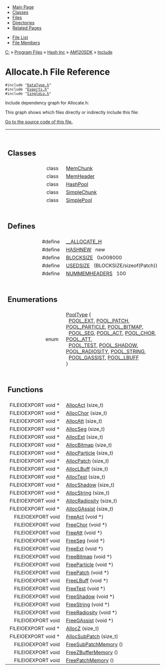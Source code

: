 <div class="tabs">

- [Main Page](index.md)
- [Classes](annotated.md)
- <span id="current">[Files](files.md)</span>
- [Directories](dirs.md)
- [Related Pages](pages.md)

</div>

<div class="tabs">

- [File List](files.md)
- [File Members](globals.md)

</div>

<div class="nav">

<a href="dir_C_3A_2F.md" class="el">C:</a> » <a href="dir_C_3A_2FProgram_20Files_2F.md" class="el">Program Files</a> » <a href="dir_C_3A_2FProgram_20Files_2FHash_20Inc_2F.md" class="el">Hash Inc</a> » <a href="dir_C_3A_2FProgram_20Files_2FHash_20Inc_2FAM120SDK_2F.md" class="el">AM120SDK</a> » <a href="dir_C_3A_2FProgram_20Files_2FHash_20Inc_2FAM120SDK_2FInclude_2F.md" class="el">Include</a>

</div>

# Allocate.h File Reference

`#include "`<a href="DataType_8h-source.md" class="el"><code>DataType.h</code></a>`"`  
`#include "`<a href="Exports_8h-source.md" class="el"><code>Exports.h</code></a>`"`  
`#include "`<a href="SingleLo_8h-source.md" class="el"><code>SingleLo.h</code></a>`"`  

Include dependency graph for Allocate.h:

<span class="image placeholder" original-image-src="Allocate_8h__incl.gif" original-image-title="" border="0" usemap="#C:/Program Files/Hash Inc/AM120SDK/Include/Allocate.h_map"></span>

This graph shows which files directly or indirectly include this file:

<span class="image placeholder" original-image-src="Allocate_8h__dep__incl.gif" original-image-title="" border="0" usemap="#C:/Program Files/Hash Inc/AM120SDK/Include/Allocate.hdep_map"></span>

[Go to the source code of this file.](Allocate_8h-source.md)

<table data-border="0" data-cellpadding="0" data-cellspacing="0">
<colgroup>
<col style="width: 50%" />
<col style="width: 50%" />
</colgroup>
<tbody>
<tr>
<td></td>
<td></td>
</tr>
<tr>
<td colspan="2"><br />
&#10;<h2 id="classes">Classes</h2></td>
</tr>
<tr>
<td class="memItemLeft" style="text-align: right;" data-nowrap="" data-valign="top">class  </td>
<td class="memItemRight" data-valign="bottom"><a href="classMemChunk.md" class="el">MemChunk</a></td>
</tr>
<tr>
<td class="memItemLeft" style="text-align: right;" data-nowrap="" data-valign="top">class  </td>
<td class="memItemRight" data-valign="bottom"><a href="classMemHeader.md" class="el">MemHeader</a></td>
</tr>
<tr>
<td class="memItemLeft" style="text-align: right;" data-nowrap="" data-valign="top">class  </td>
<td class="memItemRight" data-valign="bottom"><a href="classHashPool.md" class="el">HashPool</a></td>
</tr>
<tr>
<td class="memItemLeft" style="text-align: right;" data-nowrap="" data-valign="top">class  </td>
<td class="memItemRight" data-valign="bottom"><a href="classSimpleChunk.md" class="el">SimpleChunk</a></td>
</tr>
<tr>
<td class="memItemLeft" style="text-align: right;" data-nowrap="" data-valign="top">class  </td>
<td class="memItemRight" data-valign="bottom"><a href="classSimplePool.md" class="el">SimplePool</a></td>
</tr>
<tr>
<td colspan="2"><br />
&#10;<h2 id="defines">Defines</h2></td>
</tr>
<tr>
<td class="memItemLeft" style="text-align: right;" data-nowrap="" data-valign="top">#define </td>
<td class="memItemRight" data-valign="bottom"><a href="Allocate_8h.md#2cf59dcb1875526cff6cd24b80ea43aa" class="el">__ALLOCATE_H</a></td>
</tr>
<tr>
<td class="memItemLeft" style="text-align: right;" data-nowrap="" data-valign="top">#define </td>
<td class="memItemRight" data-valign="bottom"><a href="Allocate_8h.md#e69af83a79737b8f5aad3642baade14d" class="el">HASHNEW</a>   new</td>
</tr>
<tr>
<td class="memItemLeft" style="text-align: right;" data-nowrap="" data-valign="top">#define </td>
<td class="memItemRight" data-valign="bottom"><a href="Allocate_8h.md#7faa4e6b5bbbbdc3b5bdf8ac5432403f" class="el">BLOCKSIZE</a>   0x008000</td>
</tr>
<tr>
<td class="memItemLeft" style="text-align: right;" data-nowrap="" data-valign="top">#define </td>
<td class="memItemRight" data-valign="bottom"><a href="Allocate_8h.md#b851388256af5f1cc695a325c14df8f1" class="el">USEDSIZE</a>   (BLOCKSIZE/sizeof(Patch))</td>
</tr>
<tr>
<td class="memItemLeft" style="text-align: right;" data-nowrap="" data-valign="top">#define </td>
<td class="memItemRight" data-valign="bottom"><a href="Allocate_8h.md#9595cef45868f476bba77532457279f6" class="el">NUMMEMHEADERS</a>   100</td>
</tr>
<tr>
<td colspan="2"><br />
&#10;<h2 id="enumerations">Enumerations</h2></td>
</tr>
<tr>
<td class="memItemLeft" style="text-align: right;" data-nowrap="" data-valign="top">enum  </td>
<td class="memItemRight" data-valign="bottom"><a href="Allocate_8h.md#0be386025915d7408807aa8c7ffeaadb" class="el">PoolType</a> {<br />
  <a href="Allocate_8h.md#0be386025915d7408807aa8c7ffeaadb4b5856626798f180010feeab64637c59" class="el">POOL_EXT</a>, <a href="Allocate_8h.md#0be386025915d7408807aa8c7ffeaadbdb9a638ecf87d641231ef43523675254" class="el">POOL_PATCH</a>, <a href="Allocate_8h.md#0be386025915d7408807aa8c7ffeaadbab2f9c09b27d4f475f13247aba5142fb" class="el">POOL_PARTICLE</a>, <a href="Allocate_8h.md#0be386025915d7408807aa8c7ffeaadb88a896f1f93c09729feb0aa38c9e8dd6" class="el">POOL_BITMAP</a>,<br />
  <a href="Allocate_8h.md#0be386025915d7408807aa8c7ffeaadb522b5bafe02446adbbdb42c75fe9b83d" class="el">POOL_SEG</a>, <a href="Allocate_8h.md#0be386025915d7408807aa8c7ffeaadb60a7543136349842214fe5de33dc7d0c" class="el">POOL_ACT</a>, <a href="Allocate_8h.md#0be386025915d7408807aa8c7ffeaadb05a6c08eb182407c339a1d47f3d7a727" class="el">POOL_CHOR</a>, <a href="Allocate_8h.md#0be386025915d7408807aa8c7ffeaadb85e04d906014cf8cd2d7de663764a4ef" class="el">POOL_ATT</a>,<br />
  <a href="Allocate_8h.md#0be386025915d7408807aa8c7ffeaadbd473f8584f245851e181928c7dd64d14" class="el">POOL_TEST</a>, <a href="Allocate_8h.md#0be386025915d7408807aa8c7ffeaadb16bd278227ed13984cde2ea2b3e55b1a" class="el">POOL_SHADOW</a>, <a href="Allocate_8h.md#0be386025915d7408807aa8c7ffeaadb9291cf1573f9ff1b072ccb7a09ccf625" class="el">POOL_RADIOSITY</a>, <a href="Allocate_8h.md#0be386025915d7408807aa8c7ffeaadb593a9bfa68f74f8dad32118f8f8a4786" class="el">POOL_STRING</a>,<br />
  <a href="Allocate_8h.md#0be386025915d7408807aa8c7ffeaadb1875af9bce833d69dcb30cb82ddef6f8" class="el">POOL_GASSIST</a>, <a href="Allocate_8h.md#0be386025915d7408807aa8c7ffeaadb5bb425fa5fbcc1db70ac7983dd57c639" class="el">POOL_LBUFF</a><br />
}</td>
</tr>
<tr>
<td colspan="2"><br />
&#10;<h2 id="functions">Functions</h2></td>
</tr>
<tr>
<td class="memItemLeft" style="text-align: right;" data-nowrap="" data-valign="top">FILEIOEXPORT void * </td>
<td class="memItemRight" data-valign="bottom"><a href="Allocate_8h.md#58da147528ef57c2ce313d9e44ead08e" class="el">AllocAct</a> (size_t)</td>
</tr>
<tr>
<td class="memItemLeft" style="text-align: right;" data-nowrap="" data-valign="top">FILEIOEXPORT void * </td>
<td class="memItemRight" data-valign="bottom"><a href="Allocate_8h.md#ea258f961bd5e1b1ee941d051f1c9c42" class="el">AllocChor</a> (size_t)</td>
</tr>
<tr>
<td class="memItemLeft" style="text-align: right;" data-nowrap="" data-valign="top">FILEIOEXPORT void * </td>
<td class="memItemRight" data-valign="bottom"><a href="Allocate_8h.md#66a3f82098ca891d0d8e11e33a48b54c" class="el">AllocAtt</a> (size_t)</td>
</tr>
<tr>
<td class="memItemLeft" style="text-align: right;" data-nowrap="" data-valign="top">FILEIOEXPORT void * </td>
<td class="memItemRight" data-valign="bottom"><a href="Allocate_8h.md#8a7580d6e6f53fa9296b05144347b57e" class="el">AllocSeg</a> (size_t)</td>
</tr>
<tr>
<td class="memItemLeft" style="text-align: right;" data-nowrap="" data-valign="top">FILEIOEXPORT void * </td>
<td class="memItemRight" data-valign="bottom"><a href="Allocate_8h.md#0edaf122805c62166f9ca67288ff9bc9" class="el">AllocExt</a> (size_t)</td>
</tr>
<tr>
<td class="memItemLeft" style="text-align: right;" data-nowrap="" data-valign="top">FILEIOEXPORT void * </td>
<td class="memItemRight" data-valign="bottom"><a href="Allocate_8h.md#6d40ba5dacc7357c74493239d46318a4" class="el">AllocBitmap</a> (size_t)</td>
</tr>
<tr>
<td class="memItemLeft" style="text-align: right;" data-nowrap="" data-valign="top">FILEIOEXPORT void * </td>
<td class="memItemRight" data-valign="bottom"><a href="Allocate_8h.md#8e2fd6072fdac9cf115e18da312ce9c6" class="el">AllocParticle</a> (size_t)</td>
</tr>
<tr>
<td class="memItemLeft" style="text-align: right;" data-nowrap="" data-valign="top">FILEIOEXPORT void * </td>
<td class="memItemRight" data-valign="bottom"><a href="Allocate_8h.md#c770a0f50a045f966f52ffe7e3153f40" class="el">AllocPatch</a> (size_t)</td>
</tr>
<tr>
<td class="memItemLeft" style="text-align: right;" data-nowrap="" data-valign="top">FILEIOEXPORT void * </td>
<td class="memItemRight" data-valign="bottom"><a href="Allocate_8h.md#b0e794de94453857a722b1b7ce28050f" class="el">AllocLBuff</a> (size_t)</td>
</tr>
<tr>
<td class="memItemLeft" style="text-align: right;" data-nowrap="" data-valign="top">FILEIOEXPORT void * </td>
<td class="memItemRight" data-valign="bottom"><a href="Allocate_8h.md#45225fd873373e87c1cb13c19e481ec8" class="el">AllocTest</a> (size_t)</td>
</tr>
<tr>
<td class="memItemLeft" style="text-align: right;" data-nowrap="" data-valign="top">FILEIOEXPORT void * </td>
<td class="memItemRight" data-valign="bottom"><a href="Allocate_8h.md#fafd35250ea934dedc69dbeeb4b6eea9" class="el">AllocShadow</a> (size_t)</td>
</tr>
<tr>
<td class="memItemLeft" style="text-align: right;" data-nowrap="" data-valign="top">FILEIOEXPORT void * </td>
<td class="memItemRight" data-valign="bottom"><a href="Allocate_8h.md#841b41a032d4e5e625ed4be8f9bad5b6" class="el">AllocString</a> (size_t)</td>
</tr>
<tr>
<td class="memItemLeft" style="text-align: right;" data-nowrap="" data-valign="top">FILEIOEXPORT void * </td>
<td class="memItemRight" data-valign="bottom"><a href="Allocate_8h.md#81c901cf4521b9c29c4891a19cb0ab9d" class="el">AllocRadiosity</a> (size_t)</td>
</tr>
<tr>
<td class="memItemLeft" style="text-align: right;" data-nowrap="" data-valign="top">FILEIOEXPORT void * </td>
<td class="memItemRight" data-valign="bottom"><a href="Allocate_8h.md#d9bd82c60ab1b8f479c9b0ea9d7138c2" class="el">AllocGAssist</a> (size_t)</td>
</tr>
<tr>
<td class="memItemLeft" style="text-align: right;" data-nowrap="" data-valign="top">FILEIOEXPORT void </td>
<td class="memItemRight" data-valign="bottom"><a href="Allocate_8h.md#061af102f0e33bebfc6ef475797d363e" class="el">FreeAct</a> (void *)</td>
</tr>
<tr>
<td class="memItemLeft" style="text-align: right;" data-nowrap="" data-valign="top">FILEIOEXPORT void </td>
<td class="memItemRight" data-valign="bottom"><a href="Allocate_8h.md#22a866301e95e532031fb814f30ccfc9" class="el">FreeChor</a> (void *)</td>
</tr>
<tr>
<td class="memItemLeft" style="text-align: right;" data-nowrap="" data-valign="top">FILEIOEXPORT void </td>
<td class="memItemRight" data-valign="bottom"><a href="Allocate_8h.md#e40f4f61dc48a962d255a67edec0222d" class="el">FreeAtt</a> (void *)</td>
</tr>
<tr>
<td class="memItemLeft" style="text-align: right;" data-nowrap="" data-valign="top">FILEIOEXPORT void </td>
<td class="memItemRight" data-valign="bottom"><a href="Allocate_8h.md#5f3e3821b4c828e4cf67206a4e6e79f0" class="el">FreeSeg</a> (void *)</td>
</tr>
<tr>
<td class="memItemLeft" style="text-align: right;" data-nowrap="" data-valign="top">FILEIOEXPORT void </td>
<td class="memItemRight" data-valign="bottom"><a href="Allocate_8h.md#7fc37b7be38d47c3198070a04aef55ac" class="el">FreeExt</a> (void *)</td>
</tr>
<tr>
<td class="memItemLeft" style="text-align: right;" data-nowrap="" data-valign="top">FILEIOEXPORT void </td>
<td class="memItemRight" data-valign="bottom"><a href="Allocate_8h.md#403ff1dad347d283554aa778bf94b6c5" class="el">FreeBitmap</a> (void *)</td>
</tr>
<tr>
<td class="memItemLeft" style="text-align: right;" data-nowrap="" data-valign="top">FILEIOEXPORT void </td>
<td class="memItemRight" data-valign="bottom"><a href="Allocate_8h.md#fcf30fba000a9b94f32075bbd3325a2d" class="el">FreeParticle</a> (void *)</td>
</tr>
<tr>
<td class="memItemLeft" style="text-align: right;" data-nowrap="" data-valign="top">FILEIOEXPORT void </td>
<td class="memItemRight" data-valign="bottom"><a href="Allocate_8h.md#eb66cf840fe170f92ce21b21ab544f71" class="el">FreePatch</a> (void *)</td>
</tr>
<tr>
<td class="memItemLeft" style="text-align: right;" data-nowrap="" data-valign="top">FILEIOEXPORT void </td>
<td class="memItemRight" data-valign="bottom"><a href="Allocate_8h.md#757fa6342edf399539ebe8e327438b5f" class="el">FreeLBuff</a> (void *)</td>
</tr>
<tr>
<td class="memItemLeft" style="text-align: right;" data-nowrap="" data-valign="top">FILEIOEXPORT void </td>
<td class="memItemRight" data-valign="bottom"><a href="Allocate_8h.md#392afdb4c512beb7db1d8c7e5521800d" class="el">FreeTest</a> (void *)</td>
</tr>
<tr>
<td class="memItemLeft" style="text-align: right;" data-nowrap="" data-valign="top">FILEIOEXPORT void </td>
<td class="memItemRight" data-valign="bottom"><a href="Allocate_8h.md#88c3b6374251009e5e9564a3eadb9650" class="el">FreeShadow</a> (void *)</td>
</tr>
<tr>
<td class="memItemLeft" style="text-align: right;" data-nowrap="" data-valign="top">FILEIOEXPORT void </td>
<td class="memItemRight" data-valign="bottom"><a href="Allocate_8h.md#ac511c2f2cc822f2a004301ee08cbfc7" class="el">FreeString</a> (void *)</td>
</tr>
<tr>
<td class="memItemLeft" style="text-align: right;" data-nowrap="" data-valign="top">FILEIOEXPORT void </td>
<td class="memItemRight" data-valign="bottom"><a href="Allocate_8h.md#399cbb36d7bdf0fbba14db2a1db8167f" class="el">FreeRadiosity</a> (void *)</td>
</tr>
<tr>
<td class="memItemLeft" style="text-align: right;" data-nowrap="" data-valign="top">FILEIOEXPORT void </td>
<td class="memItemRight" data-valign="bottom"><a href="Allocate_8h.md#ca8bf61f9421d5d33252ac89ab143ae3" class="el">FreeGAssist</a> (void *)</td>
</tr>
<tr>
<td class="memItemLeft" style="text-align: right;" data-nowrap="" data-valign="top">FILEIOEXPORT void * </td>
<td class="memItemRight" data-valign="bottom"><a href="Allocate_8h.md#858355a760f1f4ebe2e6cffcb5325384" class="el">AllocZ</a> (size_t)</td>
</tr>
<tr>
<td class="memItemLeft" style="text-align: right;" data-nowrap="" data-valign="top">FILEIOEXPORT void * </td>
<td class="memItemRight" data-valign="bottom"><a href="Allocate_8h.md#9d60630326579e10e35423c2de4f9e46" class="el">AllocSubPatch</a> (size_t)</td>
</tr>
<tr>
<td class="memItemLeft" style="text-align: right;" data-nowrap="" data-valign="top">FILEIOEXPORT void </td>
<td class="memItemRight" data-valign="bottom"><a href="Allocate_8h.md#321a9f4060db855224ca6cc73411615f" class="el">FreeSubPatchMemory</a> ()</td>
</tr>
<tr>
<td class="memItemLeft" style="text-align: right;" data-nowrap="" data-valign="top">FILEIOEXPORT void </td>
<td class="memItemRight" data-valign="bottom"><a href="Allocate_8h.md#b6581c72bb8cc3357487005594cb57d7" class="el">FreeZBufferMemory</a> ()</td>
</tr>
<tr>
<td class="memItemLeft" style="text-align: right;" data-nowrap="" data-valign="top">FILEIOEXPORT void </td>
<td class="memItemRight" data-valign="bottom"><a href="Allocate_8h.md#d0f319016ecc46039ae58b204a0e65bd" class="el">FreePatchMemory</a> ()</td>
</tr>
<tr>
<td class="memIt